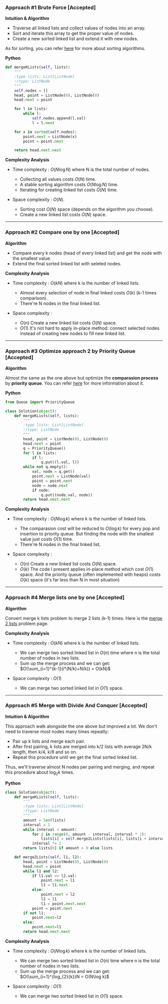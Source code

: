 [comment]: <> (Editorial solution writed by Zhiqiang Xie for LeetCode)
[comment]: <> (Here is the original address: https://discuss.leetcode.com/topic/102152/solution-by-hermann0)
[comment]: <> (xiezhq@shanghaitech.edu.cn)
### Approach #1 Brute Force [Accepted]

**Intuition & Algorithm**

- Traverse all linked lists and collect values of nodes into an array.
- Sort and iterate this array to get the proper value of nodes.
- Create a new sorted linked list and extend it with new nodes.

As for sorting, you can refer [here](https://www.cs.cmu.edu/~adamchik/15-121/lectures/Sorting%20Algorithms/sorting.html) for more about sorting algorithms.

**Python**

```python
def mergeKLists(self, lists):
    """
    :type lists: List[ListNode]
    :rtype: ListNode
    """
    self.nodes = []
    head, point = ListNode(0), ListNode(0)
    head.next = point

    for l in lists:
        while l:
            self.nodes.append(l.val)
            l = l.next

    for x in sorted(self.nodes):
        point.next = ListNode(x)
        point = point.next

    return head.next.next
```

**Complexity Analysis**

- Time complexity : $O(N\log N)$ where N is the total number of nodes.
  - Collecting all values costs $O(N)$ time.
  - A stable sorting algorithm costs $O(N\log N)$ time.
  - Iterating for creating linked list costs $O(N)$ time.


- Space complexity : $O(N)$.
  - Sorting cost $O(N)$ space (depends on the algorithm you choose).
  - Create a new linked list costs $O(N)$ space.

--------------------------------------------------------------------------------

### Approach #2 Compare one by one [Accepted]

**Algorithm**

- Compare every k nodes (head of every linked list) and get the node with the smallest value.
- Extend the final sorted linked list with seleted nodes.

**Complexity Analysis**

- Time complexity : $O(kN)$ where k is the number of linked lists.
  - Almost every selection of node in final linked costs $O(k)$ (k-1 times comparison).
  - There're N nodes in the final linked list.


- Space complexity :
  - $O(n)$ Create a new linked list costs $O(N)$ space.
  - $O(1)$ It's not hard to apply in-place method: connect selected nodes instead of creating new nodes to fill new linked list.

--------------------------------------------------------------------------------

### Approach #3 Optimize approach 2 by Priority Queue [Accepted]

**Algorithm**

Almost the same as the one above but optimize the **comparasion process** by **priority queue**. You can refer [here](https://en.wikipedia.org/wiki/Priority_queue) for more information about it.

**Python**

```python
from Queue import PriorityQueue

class Solution(object):
    def mergeKLists(self, lists):
        """
        :type lists: List[ListNode]
        :rtype: ListNode
        """
        head, point = ListNode(0), ListNode(0)
        head.next = point
        q = PriorityQueue()
        for l in lists:
            if l:
                q.put((l.val, l))
        while not q.empty():
            val, node = q.get()
            point.next = ListNode(val)
            point = point.next
            node = node.next
            if node:
                q.put((node.val, node))
        return head.next.next
```

**Complexity Analysis**

- Time complexity : $O(N\log k)$ where k is the number of linked lists.
  - The comparasion cost will be reduced to $O(\log k)$ for every pop and insertion to priority queue. But finding the node with the smallest value just costs $O(1)$ time.
  - There're N nodes in the final linked list.


- Space complexity :
  - $O(n)$ Create a new linked list costs $O(N)$ space.
  - $O(k)$ The code I present applies in-place method which cost $O(1)$ space. And the priority queue (often implemented with heaps) costs $O(k)$ space (it's far less than N in most situation)

--------------------------------------------------------------------------------

### Approach #4 Merge lists one by one [Accepted]

**Algorithm**

Convert merge k lists problem to merge 2 lists (k-1) times. Here is the [merge 2 lists](https://leetcode.com/problems/merge-two-sorted-lists/description/) problem page.

**Complexity Analysis**

- Time complexity : $O(kN)$ where k is the number of linked lists.
  - We can merge two sorted linked list in $O(n)$ time where n is the total number of nodes in two lists.
  - Sum up the merge process and we can get: <br> $O(\sum_{i=1}^{k-1}(i*(N/k)+N/k)) = O(kN)$


- Space complexity : $O(1)$
  - We can merge two sorted linked list in $O(1)$ space.

--------------------------------------------------------------------------------

### Approach #5 Merge with Divide And Conquer [Accepted]

**Intuition & Algorithm**

This approach walk alongside the one above but improved a lot. We don't need to traverse most nodes many times repeatly:
  - Pair up k lists and merge each pair.
  - After first pairing, k lists are merged into k/2 lists with average 2N/k length, then k/4, k/8 and so on.
  -  Repeat this procedure until we get the final sorted linked list.

Thus, we'll traverse almost N nodes per pairing and merging, and repeat this procedure about $\log_{2}{k}$  times.

**Python**

```python
class Solution(object):
    def mergeKLists(self, lists):
        """
        :type lists: List[ListNode]
        :rtype: ListNode
        """
        amount = len(lists)
        interval = 1
        while interval < amount:
            for i in range(0, amount - interval, interval * 2):
                lists[i] = self.merge2Lists(lists[i], lists[i + interval])
            interval *= 2
        return lists[0] if amount > 0 else lists

    def merge2Lists(self, l1, l2):
        head, point = ListNode(0), ListNode(0)
        head.next = point
        while l1 and l2:
            if l1.val <= l2.val:
                point.next = l1
                l1 = l1.next
            else:
                point.next = l2
                l2 = l1
                l1 = point.next.next
            point = point.next
        if not l1:
            point.next=l2
        else:
            point.next=l1
        return head.next.next
```
**Complexity Analysis**

- Time complexity : $O(N\log k)$ where k is the number of linked lists.
  - We can merge two sorted linked list in $O(n)$ time where n is the total number of nodes in two lists.
  - Sum up the merge process and we can get:<br> $O(\sum_{i=1}^{log_{2}{k}}N = O(N\log k)$


- Space complexity : $O(1)$
  - We can merge two sorted linked list in $O(1)$ space.
